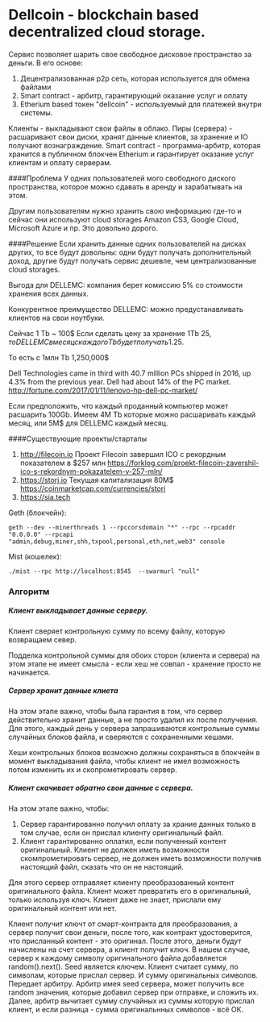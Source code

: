 # Dellcoin - blockchain based decentralized cloud storage.


Сервис позволяет шарить свое свободное дисковое пространство за деньги. 
В его основе:
1) Децентрализованная p2p сеть, которая используется для обмена файлами
2) Smart contract - арбитр, гарантирующий оказание услуг и оплату
3) Etherium based токен "dellcoin" - используемый для платежей внутри системы.  


Клиенты - выкладывают свои файлы в облако.
Пиры (сервера) - расшаривают свои диски, хранят данные клиентов, за хранение и IO получают вознаграждение.
Smart contract - программа-арбитр, которая хранится в публичном блокчен Etherium и гарантирует оказание услуг клиентам и оплату серверам.

####Проблема
У одних пользователей мого свободного диского пространства, которое можно сдавать в аренду и зарабатывать на этом.

Другим пользователям нужно хранить свою информацию где-то и сейчас они используют cloud storages Amazon CS3, Google Cloud, Microsoft Azure и пр. Это довольно дорого.

####Решение
Если хранить данные одних пользователей на дисках других, то все будут довольны: одни будут получать дополнительный доход, другие будут получать сервис дешевле, чем централизованные cloud storages.

Выгода для DELLEMC: компания берет комиссию 5% со стоимости хранения всех данных. 

Конкурентное преимущество DELLEMC: можно предустанавливать клиентов на свои ноутбуки.

Сейчас 1 Tb ~ 100$
Если сделать цену за хранение 1Tb 25$, то DELLEMC в месяц с каждого Tb будет получать 1.25$.

То есть с 1млн Tb 1,250,000$

Dell Technologies came in third with 40.7 million PCs shipped in 2016, up 4.3% from the previous year. Dell had about 14% of the PC market.
http://fortune.com/2017/01/11/lenovo-hp-dell-pc-market/

Если предположить, что каждый проданный компьютер может расшарить 100Gb. Имеем 4M Tb которые можно расшаривать каждый месяц, или 5M$ для DELLEMC каждый месяц. 
 


####Существующие проекты/стартапы
1) http://filecoin.io
    Проект Filecoin завершил ICO с рекордным показателем в $257 млн
    https://forklog.com/proekt-filecoin-zavershil-ico-s-rekordnym-pokazatelem-v-257-mln/
2) https://storj.io
    Текущая капитализация 80M$ https://coinmarketcap.com/currencies/storj
3) https://sia.tech


Geth (блокчейн):

    geth --dev --minerthreads 1 --rpccorsdomain "*" --rpc --rpcaddr "0.0.0.0" --rpcapi "admin,debug,miner,shh,txpool,personal,eth,net,web3" console

Mist (кошелек):

    ./mist --rpc http://localhost:8545  --swarmurl "null"

### Алгоритм
##### Клиент выкладывает данные серверу. 

Клиент сверяет контрольную сумму по всему файлу, которую возвращаем север.

Подделка контрольной суммы для обоих сторон (клиента и сервера) на этом этапе не имеет смысла - если хеш не совпал - хранение просто не начинается.
    
##### Сервер хранит данные клиета

На этом этапе важно, чтобы была гарантия в том, что сервер действительно хранит данные, а не просто удалил их после получения.
Для этого, каждый день у сервера запрашиваются контрольные суммы случайных блоков файла, и сверяются с сохраненными хешами.

Хеши контрольных блоков возможно должны сохраняться в блокчейн в момент выкладывания файла, чтобы клиент не имел возможность потом изменить их и скопрометировать сервер.
    
##### Клиент скачивает обратно свои данные с сервера.

На этом этапе важно, чтобы:
1) Сервер гарантированно получил оплату за храние данных только в том случае, если он прислал клиенту оригинальный файл.
2) Клиент гарантированно оплатил, если полученный контент оригинальный. Клиент не должен иметь возможности скомпрометировать сервер, не должен иметь возможности получив настоящий файл, сказать что он не настоящий.

Для этого сервер отправляет клиенту преобразованный контент оригинального файла.
Клиент может превратить его в оригинальный, только используя ключ.
Клиент даже не знает, прислали ему оригинальный контент или нет.

Клиент получит ключт от смарт-контракта для преобразования, а сервер получит свои деньги, после того, как контракт удостоверится,
что присланный контент - это оригинал. 
После этого, деньги будут начислены на счет сервера, а клиент получит ключ. 
В нашем случае, сервер к каждому символу оригинального файла добавляется random().next(). Seed является ключем.
Клиент считает сумму, по символам, которые прислал сервер. И сумму оригинальных символов. Передает арбитру.
Арбитр имея seed сервера, может получить все random значения, которые добавил сервер при отправке, и сложить их.
Далее, арбитр вычитает сумму случайных из суммы которую прислал клиент, и если разница - сумма оригинальнных символов - всё ОК.

 
